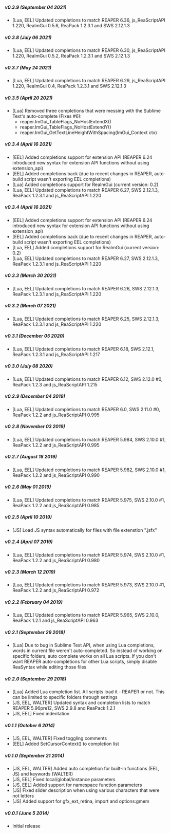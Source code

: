 ##### v0.3.9 (September 04 2021)
 * [Lua, EEL] Updated completions to match REAPER 6.36, js_ReaScriptAPI 1.220, ReaImGui 0.5.6, ReaPack 1.2.3.1 and SWS 2.12.1.3

##### v0.3.8 (July 06 2021)
 * [Lua, EEL] Updated completions to match REAPER 6.30, js_ReaScriptAPI 1.220, ReaImGui 0.5.2, ReaPack 1.2.3.1 and SWS 2.12.1.3

##### v0.3.7 (May 24 2021)
 * [Lua, EEL] Updated completions to match REAPER 6.29, js_ReaScriptAPI 1.220, ReaImGui 0.4, ReaPack 1.2.3.1 and SWS 2.12.1.3

##### v0.3.5 (April 20 2021)
 * [Lua] Removed three completions that were messing with the Sublime Text's auto-complete (Fixes #6):
   * reaper.ImGui_TableFlags_NoHostExtendX()
   * reaper.ImGui_TableFlags_NoHostExtendY()
   * reaper.ImGui_GetTextLineHeightWithSpacing(ImGui_Context ctx)

##### v0.3.4 (April 16 2021)
 * [EEL] Added completions support for extension API (REAPER 6.24 introduced new syntax for extension API functions without using extension_api)
 * [EEL] Added completions back (due to recent changes in REAPER, auto-build script wasn't exporting EEL completions)
 * [Lua] Added completions support for ReaImGui (current version: 0.2)
 * [Lua, EEL] Updated completions to match REAPER 6.27, SWS 2.12.1.3, ReaPack 1.2.3.1 and js_ReaScriptAPI 1.220

##### v0.3.4 (April 16 2021)
 * [EEL] Added completions support for extension API (REAPER 6.24 introduced new syntax for extension API functions without using extension_api)
 * [EEL] Added completions back (due to recent changes in REAPER, auto-build script wasn't exporting EEL completions)
 * [Lua, EEL] Added completions support for ReaImGui (current version: 0.2)
 * [Lua, EEL] Updated completions to match REAPER 6.27, SWS 2.12.1.3, ReaPack 1.2.3.1 and js_ReaScriptAPI 1.220

##### v0.3.3 (March 30 2021)
 * [Lua, EEL] Updated completions to match REAPER 6.26, SWS 2.12.1.3, ReaPack 1.2.3.1 and js_ReaScriptAPI 1.220

##### v0.3.2 (March 07 2021)
 * [Lua, EEL] Updated completions to match REAPER 6.25, SWS 2.12.1.3, ReaPack 1.2.3.1 and js_ReaScriptAPI 1.220

##### v0.3.1 (December 05 2020)
 * [Lua, EEL] Updated completions to match REAPER 6.18, SWS 2.12.1, ReaPack 1.2.3.1 and js_ReaScriptAPI 1.217

##### v0.3.0 (July 08 2020)
 * [Lua, EEL] Updated completions to match REAPER 6.12, SWS 2.12.0 #0, ReaPack 1.2.3 and js_ReaScriptAPI 1.215

##### v0.2.9 (December 04 2019)
 * [Lua, EEL] Updated completions to match REAPER 6.0, SWS 2.11.0 #0, ReaPack 1.2.2 and js_ReaScriptAPI 0.995

##### v0.2.8 (November 03 2019)
 * [Lua, EEL] Updated completions to match REAPER 5.984, SWS 2.10.0 #1, ReaPack 1.2.2 and js_ReaScriptAPI 0.995

##### v0.2.7 (August 18 2019)
 * [Lua, EEL] Updated completions to match REAPER 5.982, SWS 2.10.0 #1, ReaPack 1.2.2 and js_ReaScriptAPI 0.990

##### v0.2.6 (May 01 2019)
 * [Lua, EEL] Updated completions to match REAPER 5.975, SWS 2.10.0 #1, ReaPack 1.2.2 and js_ReaScriptAPI 0.985

##### v0.2.5 (April 10 2019)
 * [JS] Load JS syntax automatically for files with file extenstion ".jsfx"

##### v0.2.4 (April 07 2019)
 * [Lua, EEL] Updated completions to match REAPER 5.974, SWS 2.10.0 #1, ReaPack 1.2.2 and js_ReaScriptAPI 0.980

##### v0.2.3 (March 12 2019)
 * [Lua, EEL] Updated completions to match REAPER 5.973, SWS 2.10.0 #1, ReaPack 1.2.2 and js_ReaScriptAPI 0.972

##### v0.2.2 (February 04 2019)
 * [Lua, EEL] Updated completions to match REAPER 5.965, SWS 2.10.0, ReaPack 1.2.1 and js_ReaScriptAPI 0.963

##### v0.2.1 (September 29 2018)
 * [Lua] Due to bug in Sublime Text API, when using Lua completions, words in current file weren't auto-completed.
         So instead of working on specific folders, auto complete works on all Lua scripts. If you don't want
         REAPER auto-completions for other Lua scripts, simply disable ReaSyntax while editing those files

##### v0.2.0 (September 29 2018)
 * [Lua] Added Lua completion list. All scripts load it - REAPER or not. This can be limited to specific folders through settings
 * [JS, EEL, WALTER] Updated syntax and completion lists to match REAPER 5.96pre12, SWS 2.9.8 and ReaPack 1.2.1
 * [JS, EEL] Fixed indentation

##### v0.1.1 (October 6 2014)
 * [JS, EEL, WALTER] Fixed toggling comments
 * [EEL] Added SetCursorContext() to completion list

##### v0.1.0 (September 21 2014)
 * [JS, EEL, WALTER] Added auto completion for built-in functions (EEL, JS) and keywords (WALTER)
 * [JS, EEL] Fixed local/global/instance parameters
 * [JS, EEL] Added support for namespace function parameters
 * [JS] Fixed slider description when using various characters that were not letters
 * [JS] Added support for gfx_ext_retina, import and options:gmem

##### v0.0.1 (June 5 2014)
 * Initial release